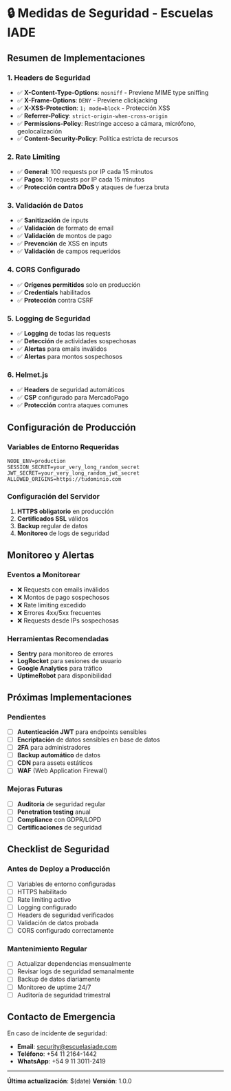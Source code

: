 # 🔒 Medidas de Seguridad - Escuelas IADE

## **Resumen de Implementaciones**

### **1. Headers de Seguridad**
- ✅ **X-Content-Type-Options**: `nosniff` - Previene MIME type sniffing
- ✅ **X-Frame-Options**: `DENY` - Previene clickjacking
- ✅ **X-XSS-Protection**: `1; mode=block` - Protección XSS
- ✅ **Referrer-Policy**: `strict-origin-when-cross-origin`
- ✅ **Permissions-Policy**: Restringe acceso a cámara, micrófono, geolocalización
- ✅ **Content-Security-Policy**: Política estricta de recursos

### **2. Rate Limiting**
- ✅ **General**: 100 requests por IP cada 15 minutos
- ✅ **Pagos**: 10 requests por IP cada 15 minutos
- ✅ **Protección contra DDoS** y ataques de fuerza bruta

### **3. Validación de Datos**
- ✅ **Sanitización** de inputs
- ✅ **Validación** de formato de email
- ✅ **Validación** de montos de pago
- ✅ **Prevención** de XSS en inputs
- ✅ **Validación** de campos requeridos

### **4. CORS Configurado**
- ✅ **Orígenes permitidos** solo en producción
- ✅ **Credentials** habilitados
- ✅ **Protección** contra CSRF

### **5. Logging de Seguridad**
- ✅ **Logging** de todas las requests
- ✅ **Detección** de actividades sospechosas
- ✅ **Alertas** para emails inválidos
- ✅ **Alertas** para montos sospechosos

### **6. Helmet.js**
- ✅ **Headers** de seguridad automáticos
- ✅ **CSP** configurado para MercadoPago
- ✅ **Protección** contra ataques comunes

## **Configuración de Producción**

### **Variables de Entorno Requeridas**
```env
NODE_ENV=production
SESSION_SECRET=your_very_long_random_secret
JWT_SECRET=your_very_long_random_jwt_secret
ALLOWED_ORIGINS=https://tudominio.com
```

### **Configuración del Servidor**
1. **HTTPS obligatorio** en producción
2. **Certificados SSL** válidos
3. **Backup** regular de datos
4. **Monitoreo** de logs de seguridad

## **Monitoreo y Alertas**

### **Eventos a Monitorear**
- ❌ Requests con emails inválidos
- ❌ Montos de pago sospechosos
- ❌ Rate limiting excedido
- ❌ Errores 4xx/5xx frecuentes
- ❌ Requests desde IPs sospechosas

### **Herramientas Recomendadas**
- **Sentry** para monitoreo de errores
- **LogRocket** para sesiones de usuario
- **Google Analytics** para tráfico
- **UptimeRobot** para disponibilidad

## **Próximas Implementaciones**

### **Pendientes**
- [ ] **Autenticación JWT** para endpoints sensibles
- [ ] **Encriptación** de datos sensibles en base de datos
- [ ] **2FA** para administradores
- [ ] **Backup automático** de datos
- [ ] **CDN** para assets estáticos
- [ ] **WAF** (Web Application Firewall)

### **Mejoras Futuras**
- [ ] **Auditoría** de seguridad regular
- [ ] **Penetration testing** anual
- [ ] **Compliance** con GDPR/LOPD
- [ ] **Certificaciones** de seguridad

## **Checklist de Seguridad**

### **Antes de Deploy a Producción**
- [ ] Variables de entorno configuradas
- [ ] HTTPS habilitado
- [ ] Rate limiting activo
- [ ] Logging configurado
- [ ] Headers de seguridad verificados
- [ ] Validación de datos probada
- [ ] CORS configurado correctamente

### **Mantenimiento Regular**
- [ ] Actualizar dependencias mensualmente
- [ ] Revisar logs de seguridad semanalmente
- [ ] Backup de datos diariamente
- [ ] Monitoreo de uptime 24/7
- [ ] Auditoría de seguridad trimestral

## **Contacto de Emergencia**

En caso de incidente de seguridad:
- **Email**: security@escuelasiade.com
- **Teléfono**: +54 11 2164-1442
- **WhatsApp**: +54 9 11 3011-2419

---

**Última actualización**: $(date)
**Versión**: 1.0.0 